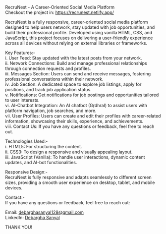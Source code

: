 RecruNest - A Career-Oriented Social Media Platform\
Checkout the project in: https://recrunest.netlify.app/

RecruNest is a fully responsive, career-oriented social media platform designed to help users network, stay updated with job opportunities, and build their professional profile. Developed using vanilla HTML, CSS, and JavaScript, this project focuses on delivering a user-friendly experience across all devices without relying on external libraries or frameworks.

Key Features:-\
i. User Feed: Stay updated with the latest posts from your network.\
ii. Network Connections: Build and manage professional relationships through connection requests and profiles.\
iii. Messages Section: Users can send and receive messages, fostering professional conversations within their network.\
iv. Job Section: A dedicated space to explore job listings, apply for positions, and track job application status.\
v. Notifications: Get notifications for job postings and opportunities tailored to user interests.\
vi. AI-Chatbot Integration: An AI chatbot (GṛdhraI) to assist users with platform navigation, job searches, and more.\
vii. User Profiles: Users can create and edit their profiles with career-related information, showcasing their skills, experience, and achievements.\
viii. Contact Us: If you have any questions or feedback, feel free to reach out.

Technologies Used:-\
i. HTML5: For structuring the content.\
ii. CSS3: To design a responsive and visually appealing layout.\
iii. JavaScript (Vanilla): To handle user interactions, dynamic content updates, and AI-bot functionalities.

Responsive Design:-\
RecruNest is fully responsive and adapts seamlessly to different screen sizes, providing a smooth user experience on desktop, tablet, and mobile devices.

Contact:-\
If you have any questions or feedback, feel free to reach out:

Email: debarghasanyal128@gmail.com\
LinkedIn: [Debargha Sanyal](https://www.linkedin.com/in/debargha-sanyal-0b5b05297/)

THANK YOU!
